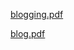 [blogging.pdf](https://github.com/user-attachments/files/22127888/blogging.pdf)

[blog.pdf](https://github.com/user-attachments/files/22127890/blog.pdf)
